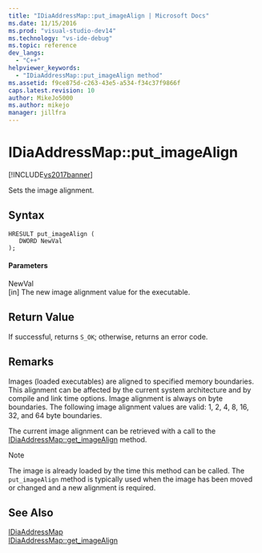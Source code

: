 ```yaml
---
title: "IDiaAddressMap::put_imageAlign | Microsoft Docs"
ms.date: 11/15/2016
ms.prod: "visual-studio-dev14"
ms.technology: "vs-ide-debug"
ms.topic: reference
dev_langs: 
  - "C++"
helpviewer_keywords: 
  - "IDiaAddressMap::put_imageAlign method"
ms.assetid: f9ce875d-c263-43e5-a534-f34c37f9866f
caps.latest.revision: 10
author: MikeJo5000
ms.author: mikejo
manager: jillfra
---
```

# IDiaAddressMap::put_imageAlign
[!INCLUDE[vs2017banner](../../includes/vs2017banner.md)]

Sets the image alignment.  
  
## Syntax  
  
```cpp#  
HRESULT put_imageAlign (   
   DWORD NewVal  
);  
```  
  
#### Parameters  
 NewVal  
 [in] The new image alignment value for the executable.  
  
## Return Value  
 If successful, returns `S_OK`; otherwise, returns an error code.  
  
## Remarks  
 Images (loaded executables) are aligned to specified memory boundaries. This alignment can be affected by the current system architecture and by compile and link time options. Image alignment is always on byte boundaries. The following image alignment values are valid: 1, 2, 4, 8, 16, 32, and 64 byte boundaries.  
  
 The current image alignment can be retrieved with a call to the [IDiaAddressMap::get_imageAlign](../../debugger/debug-interface-access/idiaaddressmap-get-imagealign.md) method.  
  
> [!NOTE]
> The image is already loaded by the time this method can be called. The `put_imageAlign` method is typically used when the image has been moved or changed and a new alignment is required.  
  
## See Also  
 [IDiaAddressMap](../../debugger/debug-interface-access/idiaaddressmap.md)   
 [IDiaAddressMap::get_imageAlign](../../debugger/debug-interface-access/idiaaddressmap-get-imagealign.md)
